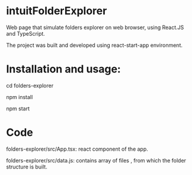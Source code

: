 # intuitFolderExplorer
Web page that simulate folders explorer on web browser, using React.JS and TypeScript.

The project was built and developed using react-start-app environment.
# Installation and usage:
cd folders-explorer

npm install

npm start

# Code
folders-explorer/src/App.tsx: react component of the app.

folders-explorer/src/data.js: contains array of files , from which the folder structure is built.

